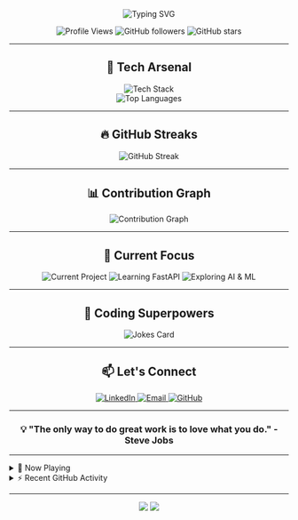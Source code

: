 <div align="center">
  <img src="https://readme-typing-svg.herokuapp.com?font=Fira+Code&size=30&duration=3000&pause=1000&color=00FF00&center=true&vCenter=true&width=600&lines=Yoo,Zaid+Here!;Almost+a+Full-Stack+Developer!;Welcome+to+my+GitHub!" alt="Typing SVG" />
</div>

<p align="center">
  <img src="https://komarev.com/ghpvc/?username=zaid-commits&color=blueviolet&style=flat-square&label=Profile+Views" alt="Profile Views" />
  <img src="https://img.shields.io/github/followers/zaid-commits?style=social" alt="GitHub followers" />
  <img src="https://img.shields.io/github/stars/zaid-commits?style=social" alt="GitHub stars" />
</p>

---

<h2 align="center">🚀 Tech Arsenal</h2>

<div align="center">
  <img src="https://skillicons.dev/icons?i=html,css,js,ts,react,nodejs,express,python,fastapi,git,docker,tensorflow,mongodb,mysql,cpp,java&perline=8" alt="Tech Stack" />
</div>

<div align="center">
  <img src="https://github-readme-stats.vercel.app/api/top-langs/?username=zaid-commits&layout=compact&theme=radical&langs_count=8" alt="Top Languages" />
</div>

---

<h2 align="center">🔥 GitHub Streaks</h2>

<div align="center">
  <img src="https://streak-stats.demolab.com?user=zaid-commits&theme=radical&hide_border=true" alt="GitHub Streak" />
</div>

---

<h2 align="center">📊 Contribution Graph</h2>

<div align="center">
  <img src="https://github-readme-activity-graph.vercel.app/graph?username=zaid-commits&theme=react-dark&hide_border=true" alt="Contribution Graph" />
</div>

---

<h2 align="center">🔭 Current Focus</h2>

<div align="center">
  <img src="https://img.shields.io/badge/Project-sniffer!-ff69b4?style=for-the-badge" alt="Current Project" />
  <img src="https://img.shields.io/badge/Learning-FastAPI-009688?style=for-the-badge&logo=fastapi" alt="Learning FastAPI" />
  <img src="https://img.shields.io/badge/Exploring-AI%20%26%20ML-3776AB?style=for-the-badge&logo=python" alt="Exploring AI & ML" />
</div>

---

<h2 align="center">🌟 Coding Superpowers</h2>

<div align="center">
  <img src="https://readme-jokes.vercel.app/api?theme=radical" alt="Jokes Card" />
</div>

---

<h2 align="center">📫 Let's Connect</h2>

<div align="center">
  <a href="https://www.linkedin.com/in/zaidrakhange/">
    <img src="https://img.shields.io/badge/LinkedIn-0077B5?style=for-the-badge&logo=linkedin&logoColor=white" alt="LinkedIn" />
  </a>
  <a href="mailto:engineering.zaidrakhange@gmail.com">
    <img src="https://img.shields.io/badge/Email-D14836?style=for-the-badge&logo=gmail&logoColor=white" alt="Email" />
  </a>
  <a href="https://github.com/zaid-commits">
    <img src="https://img.shields.io/badge/GitHub-100000?style=for-the-badge&logo=github&logoColor=white" alt="GitHub" />
  </a>
</div>

---

<div align="center">
  <h3>💡 "The only way to do great work is to love what you do." - Steve Jobs</h3>
</div>

---

<details>
<summary>🎵 Now Playing</summary>
<div align="center">
  <a href="https://open.spotify.com/user/3134l6ilprdkst27wkyu2injbaku?si=cL_vLCK1Q76FHkynygBE1A">
    <img src="https://open.spotify.com/user/3134l6ilprdkst27wkyu2injbaku?si=cL_vLCK1Q76FHkynygBE1A" alt="Spotify Now Playing" width="350" />
  </a>
</div>
</details>

<details>
<summary>⚡ Recent GitHub Activity</summary>

<!--START_SECTION:activity-->
1. 🎉 Merged PR [#123](https://github.com/zaid-commits/repo/pull/123) in [zaid-commits/repo](https://github.com/zaid-commits/repo)
2. 💪 Opened PR [#456](https://github.com/zaid-commits/repo/pull/456) in [zaid-commits/repo](https://github.com/zaid-commits/repo)
3. 🗣 Commented on [#789](https://github.com/zaid-commits/repo/issues/789) in [zaid-commits/repo](https://github.com/zaid-commits/repo)
<!--END_SECTION:activity-->

</details>

---

<div align="center">
  <img src="https://forthebadge.com/images/badges/built-with-love.svg" />
  <img src="https://forthebadge.com/images/badges/powered-by-coffee.svg" />
</div>
